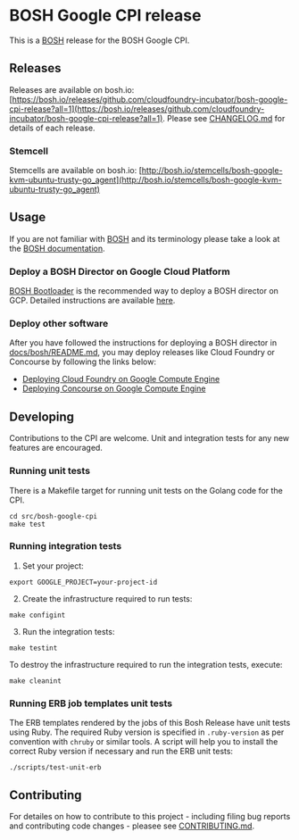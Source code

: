 # BOSH Google CPI release

This is a [BOSH](http://bosh.io/) release for the BOSH Google CPI.

## Releases
Releases are available on bosh.io: [https://bosh.io/releases/github.com/cloudfoundry-incubator/bosh-google-cpi-release?all=1](https://bosh.io/releases/github.com/cloudfoundry-incubator/bosh-google-cpi-release?all=1). Please see [CHANGELOG.md] for details of each release.

### Stemcell
Stemcells are available on bosh.io: [http://bosh.io/stemcells/bosh-google-kvm-ubuntu-trusty-go_agent](http://bosh.io/stemcells/bosh-google-kvm-ubuntu-trusty-go_agent)

## Usage
If you are not familiar with [BOSH](http://bosh.io/) and its terminology please take a look at the [BOSH documentation](http://bosh.io/docs).

### Deploy a BOSH Director on Google Cloud Platform
[BOSH Bootloader](https://github.com/cloudfoundry/bosh-bootloader) is the recommended way to deploy a BOSH director on GCP. Detailed instructions are available [here](https://github.com/cloudfoundry/bosh-bootloader/blob/master/docs/getting-started-gcp.md).

### Deploy other software
After you have followed the instructions for deploying a BOSH director in [docs/bosh/README.md](docs/bosh/README.md), you may deploy releases like Cloud Foundry or Concourse by following the links below:

* [Deploying Cloud Foundry on Google Compute Engine](https://github.com/cloudfoundry-incubator/bosh-google-cpi-release/blob/master/docs/cloudfoundry)
* [Deploying Concourse on Google Compute Engine](https://github.com/cloudfoundry-incubator/bosh-google-cpi-release/blob/master/docs/concourse)

## Developing
Contributions to the CPI are welcome. Unit and integration tests for any new features are encouraged.

### Running unit tests

There is a Makefile target for running unit tests on the Golang code for the
CPI.

```
cd src/bosh-google-cpi
make test
```

### Running integration tests
1. Set your project:

  ```
  export GOOGLE_PROJECT=your-project-id
  ```

2. Create the infrastructure required to run tests:

  ```
  make configint
  ```

3. Run the integration tests:

  ```
  make testint
  ```

To destroy the infrastructure required to run the integration tests, execute:

  ```
  make cleanint
  ```

### Running ERB job templates unit tests

The ERB templates rendered by the jobs of this Bosh Release have unit tests
using Ruby. The required Ruby version is specified in `.ruby-version` as per
convention with `chruby` or similar tools. A script will help you to install
the correct Ruby version if necessary and run the ERB unit tests:

```
./scripts/test-unit-erb
```

## Contributing
For detailes on how to contribute to this project - including filing bug reports and contributing code changes - pleasee see [CONTRIBUTING.md].

[CHANGELOG.md]: CHANGELOG.md
[CONTRIBUTING.md]: CONTRIBUTING.md
